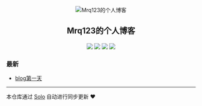 <p align="center"><img alt="Mrq123的个人博客" src="https://static.b3log.org/images/brand/solo-32.png"></p><h2 align="center">
Mrq123的个人博客
</h2>

<h4 align="center"></h4>
<p align="center"><a title="Mrq123的个人博客" target="_blank" href="https://github.com/Mrq123/solo-blog"><img src="https://img.shields.io/github/last-commit/Mrq123/solo-blog.svg?style=flat-square&color=FF9900"></a>
<a title="GitHub repo size in bytes" target="_blank" href="https://github.com/Mrq123/solo-blog"><img src="https://img.shields.io/github/repo-size/Mrq123/solo-blog.svg?style=flat-square"></a>
<a title="Solo Version" target="_blank" href="https://github.com/b3log/solo/releases"><img src="https://img.shields.io/badge/solo-3.6.6-f1e05a.svg?style=flat-square&color=blueviolet"></a>
<a title="Hits" target="_blank" href="https://github.com/b3log/hits"><img src="https://hits.b3log.org/Mrq123/solo-blog.svg"></a></p>

### 最新

* [blog第一天](http://www.orororor.com/articles/2019/10/25/1571970090283.html)



---

本仓库通过 [Solo](https://github.com/b3log/solo) 自动进行同步更新 ❤️ 
